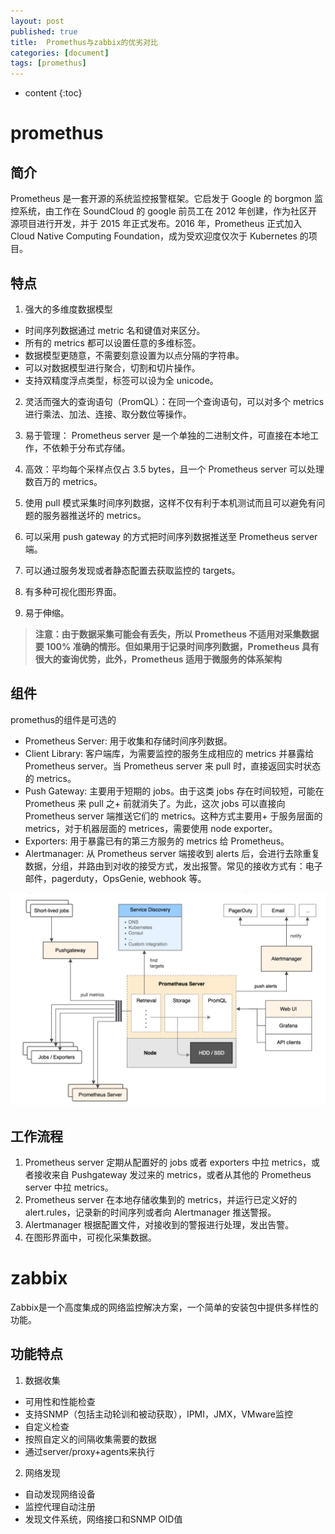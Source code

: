 ```yaml
---
layout: post
published: true
title:  Promethus与zabbix的优劣对比
categories: [document]
tags: [promethus]
---
```

* content
{:toc}

# promethus
## 简介
Prometheus 是一套开源的系统监控报警框架。它启发于 Google 的 borgmon 监控系统，由工作在 SoundCloud 的 google 前员工在 2012 年创建，作为社区开源项目进行开发，并于 2015 年正式发布。2016 年，Prometheus 正式加入 Cloud Native Computing Foundation，成为受欢迎度仅次于 Kubernetes 的项目。

## 特点
1. 强大的多维度数据模型
  - 时间序列数据通过 metric 名和键值对来区分。
  - 所有的 metrics 都可以设置任意的多维标签。
  - 数据模型更随意，不需要刻意设置为以点分隔的字符串。
  - 可以对数据模型进行聚合，切割和切片操作。
  - 支持双精度浮点类型，标签可以设为全 unicode。

2. 灵活而强大的查询语句（PromQL）：在同一个查询语句，可以对多个 metrics 进行乘法、加法、连接、取分数位等操作。

3. 易于管理： Prometheus server 是一个单独的二进制文件，可直接在本地工作，不依赖于分布式存储。
4. 高效：平均每个采样点仅占 3.5 bytes，且一个 Prometheus server 可以处理数百万的 metrics。
5. 使用 pull 模式采集时间序列数据，这样不仅有利于本机测试而且可以避免有问题的服务器推送坏的 metrics。
6. 可以采用 push gateway 的方式把时间序列数据推送至 Prometheus server 端。
7. 可以通过服务发现或者静态配置去获取监控的 targets。
8. 有多种可视化图形界面。
9. 易于伸缩。

> **注意：由于数据采集可能会有丢失，所以 Prometheus 不适用对采集数据要 100% 准确的情形。但如果用于记录时间序列数据，Prometheus 具有很大的查询优势，此外，Prometheus 适用于微服务的体系架构**

## 组件
promethus的组件是可选的

+ Prometheus Server: 用于收集和存储时间序列数据。
+ Client Library: 客户端库，为需要监控的服务生成相应的 metrics 并暴露给 Prometheus server。当 Prometheus server 来 pull 时，直接返回实时状态的 metrics。
+ Push Gateway: 主要用于短期的 jobs。由于这类 jobs 存在时间较短，可能在 Prometheus 来 pull 之+ 前就消失了。为此，这次 jobs 可以直接向 Prometheus server 端推送它们的 metrics。这种方式主要用+ 于服务层面的 metrics，对于机器层面的 metrices，需要使用 node exporter。
+ Exporters: 用于暴露已有的第三方服务的 metrics 给 Prometheus。
+ Alertmanager: 从 Prometheus server 端接收到 alerts 后，会进行去除重复数据，分组，并路由到对收的接受方式，发出报警。常见的接收方式有：电子邮件，pagerduty，OpsGenie, webhook 等。

![](/styles/images/promethus_架构图.png)


## 工作流程
1. Prometheus server 定期从配置好的 jobs 或者 exporters 中拉 metrics，或者接收来自 Pushgateway 发过来的 metrics，或者从其他的 Prometheus server 中拉 metrics。
2. Prometheus server 在本地存储收集到的 metrics，并运行已定义好的 alert.rules，记录新的时间序列或者向 Alertmanager 推送警报。
3. Alertmanager 根据配置文件，对接收到的警报进行处理，发出告警。
4. 在图形界面中，可视化采集数据。

# zabbix
Zabbix是一个高度集成的网络监控解决方案，一个简单的安装包中提供多样性的功能。

## 功能特点
1. 数据收集
  - 可用性和性能检查
  - 支持SNMP（包括主动轮训和被动获取），IPMI，JMX，VMware监控
  - 自定义检查
  - 按照自定义的间隔收集需要的数据
  - 通过server/proxy+agents来执行

2. 网络发现
  - 自动发现网络设备
  - 监控代理自动注册
  - 发现文件系统，网络接口和SNMP OID值
